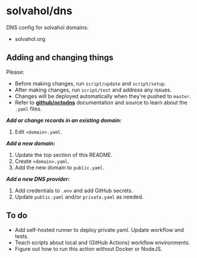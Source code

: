 # solvahol/dns

DNS config for solvahol domains:

- solvahol.org

## Adding and changing things

Please:

- Before making changes, run `script/update` and `script/setup`.
- After making changes, run `script/test` and address any issues.
- Changes will be deployed automatically when they're pushed to `master`.
- Refer to [**github/octodns**](https://github.com/github/octodns) documentation and source to learn about the `.yaml` files.

**_Add or change records in an existing domain:_**

1. Edit `<domain>.yaml`.

**_Add a new domain:_**

1. Update the top section of this README.
1. Create `<domain>.yaml`.
1. Add the new domain to `public.yaml`.

**_Add a new DNS provider:_**

1. Add credentials to `.env` and add GitHub secrets.
1. Update `public.yaml` and/or `private.yaml` as needed.

## To do

- Add self-hosted runner to deploy private.yaml. Update workflow and tests.
- Teach scripts about local and (GitHub Actions) workflow environments.
- Figure out how to run this action without Docker or NodeJS.

